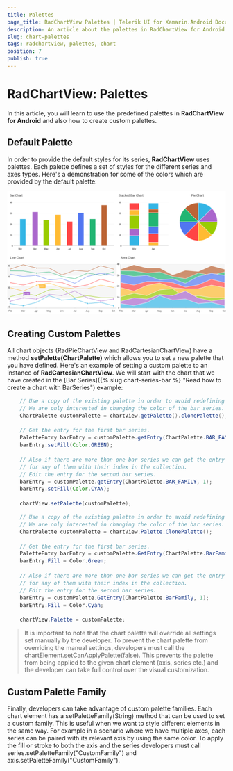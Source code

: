 ```yaml
---
title: Palettes
page_title: RadChartView Palettes | Telerik UI for Xamarin.Android Documentation
description: An article about the palettes in RadChartView for Android. This article explains how to use the predefined palettes in RadChartView and how to create custom palettes.
slug: chart-palettes
tags: radchartview, palettes, chart
position: 7
publish: true
---
```


# RadChartView: Palettes

In this article, you will learn to use the predefined palettes in **RadChartView for Android** and also how to create custom palettes.

## Default Palette

In order to provide the default styles for its series, **RadChartView** uses palettes. Each palette defines a set of styles for the different series and axes types. Here's a demonstration for some of the colors which are provided by the default palette:

![TelerikUI-Chart-Palettes](images/chart-palettes-1.png "Demo of Palettes in the chart.")

## Creating Custom Palettes

All chart objects (RadPieChartView and RadCartesianChartView) have a method **setPalette(ChartPalette)** which allows you to set a new palette that you have defined. Here's an example of setting a custom palette to an instance of **RadCartesianChartView**. We will start with the chart that we have created in the [Bar Series]({% slug chart-series-bar %} "Read how to create a chart with BarSeries") example:

```Java
	// Use a copy of the existing palette in order to avoid redefining the whole palette.
	// We are only interested in changing the color of the bar series.
	ChartPalette customPalette = chartView.getPalette().clonePalette();
	
	// Get the entry for the first bar series.
	PaletteEntry barEntry = customPalette.getEntry(ChartPalette.BAR_FAMILY);
	barEntry.setFill(Color.GREEN);
	
	// Also if there are more than one bar series we can get the entry
	// for any of them with their index in the collection.
	// Edit the entry for the second bar series.
	barEntry = customPalette.getEntry(ChartPalette.BAR_FAMILY, 1);
	barEntry.setFill(Color.CYAN);

	chartView.setPalette(customPalette);
```
```C#
	// Use a copy of the existing palette in order to avoid redefining the whole palette.
	// We are only interested in changing the color of the bar series.
	ChartPalette customPalette = chartView.Palette.ClonePalette();

	// Get the entry for the first bar series.
	PaletteEntry barEntry = customPalette.GetEntry(ChartPalette.BarFamily);
	barEntry.Fill = Color.Green;
	
	// Also if there are more than one bar series we can get the entry
	// for any of them with their index in the collection.
	// Edit the entry for the second bar series.
	barEntry = customPalette.GetEntry(ChartPalette.BarFamily, 1);
	barEntry.Fill = Color.Cyan;
	
	chartView.Palette = customPalette;
```

> It is important to note that the chart palette will override all settings set manually by the developer. To prevent the chart palette from overriding the manual settings, developers must
call the chartElement.setCanApplyPalette(false). This prevents the palette from being applied to the given chart element (axis, series etc.) and the developer can take full control over the visual customization.

## Custom Palette Family

Finally, developers can take advantage of custom palette families. Each chart element has a setPaletteFamily(String) method that can be used to set a custom family. This is useful when we want to style different
elements in the same way. For example in a scenario where we have multiple axes, each series can be paired with its relevant axis by using the same color. To apply the fill or stroke to both the axis and the series
developers must call series.setPaletteFamily("CustomFamily") and axis.setPaletteFamily("CustomFamily").

